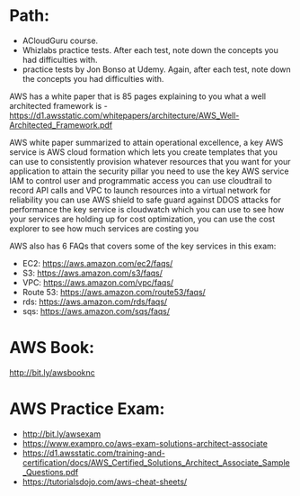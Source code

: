 
# Path:

- ACloudGuru course.
- Whizlabs practice tests. After each test, note down the concepts you had difficulties with.
- practice tests by Jon Bonso at Udemy. Again, after each test, note down the concepts you had difficulties with.

AWS has a white paper that is 85 pages explaining to you what a well architected framework is - https://d1.awsstatic.com/whitepapers/architecture/AWS_Well-Architected_Framework.pdf

AWS white paper summarized 
  to attain operational excellence, a key AWS service is AWS cloud formation which lets you create templates that you can use to consistently provision whatever resources that you want for your application
  to attain the security pillar you need to use the key AWS service IAM to control user and programmatic access
  you can use cloudtrail to record API calls and VPC to launch resources into a virtual network
  for reliability you can use AWS shield to safe guard against DDOS attacks
  for performance the key service is cloudwatch which you can use to see how your services are holding up
  for cost optimization, you can use the cost explorer to see how much services are costing you
  
AWS also has 6 FAQs that covers some of the key services in this exam:
  - EC2: https://aws.amazon.com/ec2/faqs/
  - S3: https://aws.amazon.com/s3/faqs/
  - VPC: https://aws.amazon.com/vpc/faqs/
  - Route 53: https://aws.amazon.com/route53/faqs/
  - rds: https://aws.amazon.com/rds/faqs/
  - sqs: https://aws.amazon.com/sqs/faqs/


# AWS Book: 
  http://bit.ly/awsbooknc

# AWS Practice Exam: 
  - http://bit.ly/awsexam
  - https://www.exampro.co/aws-exam-solutions-architect-associate
  - https://d1.awsstatic.com/training-and-certification/docs/AWS_Certified_Solutions_Architect_Associate_Sample_Questions.pdf
  - https://tutorialsdojo.com/aws-cheat-sheets/


